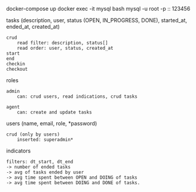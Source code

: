 docker-compose up
docker exec -it mysql bash
mysql -u root -p :: 123456

tasks (description, user, status (OPEN, IN_PROGRESS, DONE), started_at, ended_at, created_at)

    crud
        read filter: description, status[]
        read order: user, status, created_at
    start
    end
    checkin
    checkout

roles

    admin
        can: crud users, read indications, crud tasks

    agent
        can: create and update tasks

users (name, email, role, \*password)

    crud (only by users)
        inserted: superadmin*

indicators

    filters: dt_start, dt_end
    -> number of ended tasks
    -> avg of tasks ended by user
    -> avg time spent between OPEN and DOING of tasks
    -> avg time spent between DOING and DONE of tasks.
